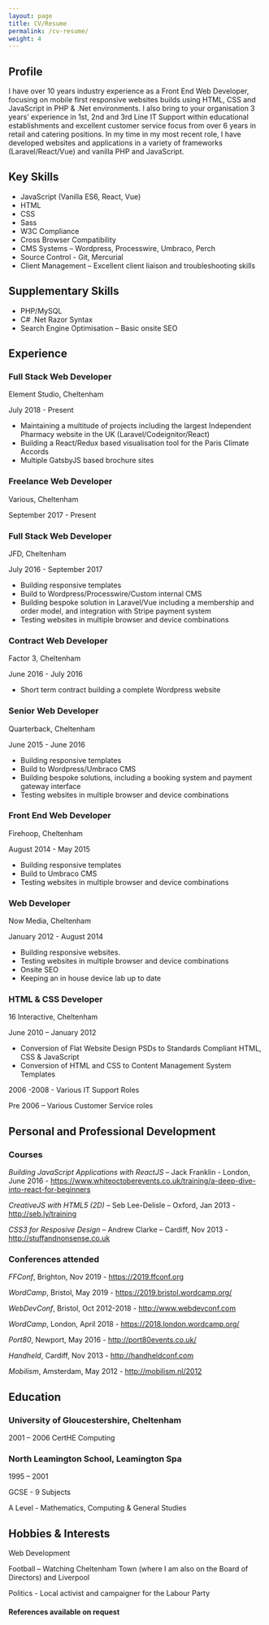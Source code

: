 ```yaml
---
layout: page
title: CV/Resume
permalink: /cv-resume/
weight: 4
---
```


## Profile

I have over 10 years industry experience as a Front End Web Developer, focusing on mobile first responsive websites builds using HTML, CSS and JavaScript in PHP & .Net environments. I also bring to your organisation 3 years’ experience in 1st, 2nd and 3rd Line IT Support within educational establishments and excellent customer service focus from over 6 years in retail and catering positions. In my time in my most recent role, I have developed websites and applications in a variety of frameworks (Laravel/React/Vue) and vanilla PHP and JavaScript.

## Key Skills

-   JavaScript (Vanilla ES6, React, Vue)
-   HTML
-   CSS
-   Sass
-   W3C Compliance
-   Cross Browser Compatibility
-   CMS Systems – Wordpress, Processwire, Umbraco, Perch
-   Source Control - Git, Mercurial
-   Client Management – Excellent client liaison and troubleshooting skills

## Supplementary Skills

-   PHP/MySQL
-   C# .Net Razor Syntax
-   Search Engine Optimisation – Basic onsite SEO

## Experience

### Full Stack Web Developer

Element Studio, Cheltenham

July 2018 - Present

-   Maintaining a multitude of projects including the largest Independent Pharmacy website in the UK (Laravel/Codeignitor/React)
-   Building a React/Redux based visualisation tool for the Paris Climate Accords
-   Multiple GatsbyJS based brochure sites

### Freelance Web Developer

Various, Cheltenham

September 2017 - Present

### Full Stack Web Developer

JFD, Cheltenham

July 2016 - September 2017

-   Building responsive templates
-   Build to Wordpress/Processwire/Custom internal CMS
-   Building bespoke solution in Laravel/Vue including a membership and order model, and integration with Stripe payment system
-   Testing websites in multiple browser and device combinations

### Contract Web Developer

Factor 3, Cheltenham

June 2016 - July 2016

-   Short term contract building a complete Wordpress website

### Senior Web Developer

Quarterback, Cheltenham

June 2015 - June 2016

-   Building responsive templates
-   Build to Wordpress/Umbraco CMS
-   Building bespoke solutions, including a booking system and payment gateway interface
-   Testing websites in multiple browser and device combinations

### Front End Web Developer

Firehoop, Cheltenham

August 2014 - May 2015

-   Building responsive templates
-   Build to Umbraco CMS
-   Testing websites in multiple browser and device combinations

### Web Developer

Now Media, Cheltenham

January 2012 - August 2014

-   Building responsive websites.
-   Testing websites in multiple browser and device combinations
-   Onsite SEO
-   Keeping an in house device lab up to date

### HTML & CSS Developer

16 Interactive, Cheltenham

June 2010 – January 2012

-   Conversion of Flat Website Design PSDs to Standards Compliant HTML, CSS & JavaScript
-   Conversion of HTML and CSS to Content Management System Templates

2006 -2008 - Various IT Support Roles

Pre 2006 – Various Customer Service roles

## Personal and Professional Development

### Courses

_Building JavaScript Applications with ReactJS_ – Jack Franklin - London, June 2016 - https://www.whiteoctoberevents.co.uk/training/a-deep-dive-into-react-for-beginners

_CreativeJS with HTML5 (2D)_ – Seb Lee-Delisle – Oxford, Jan 2013 - http://seb.ly/training

_CSS3 for Resposive Design_ – Andrew Clarke – Cardiff, Nov 2013 - http://stuffandnonsense.co.uk

### Conferences attended

_FFConf_, Brighton, Nov 2019 - https://2019.ffconf.org

_WordCamp_, Bristol, May 2019 - https://2019.bristol.wordcamp.org/

_WebDevConf_, Bristol, Oct 2012-2018 - http://www.webdevconf.com

_WordCamp_, London, April 2018 - https://2018.london.wordcamp.org/

_Port80_, Newport, May 2016 - http://port80events.co.uk/

_Handheld_, Cardiff, Nov 2013 - http://handheldconf.com

_Mobilism_, Amsterdam, May 2012 - http://mobilism.nl/2012

## Education

### University of Gloucestershire, Cheltenham

2001 – 2006
CertHE Computing

### North Leamington School, Leamington Spa

1995 – 2001

GCSE - 9 Subjects

A Level - Mathematics, Computing & General Studies

## Hobbies & Interests

Web Development

Football – Watching Cheltenham Town (where I am also on the Board of Directors) and Liverpool

Politics - Local activist and campaigner for the Labour Party

#### References available on request

